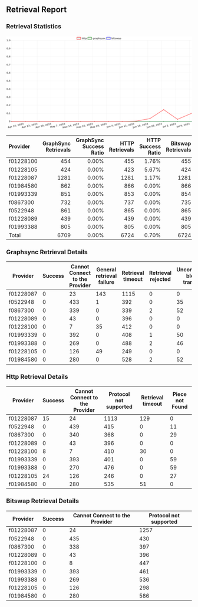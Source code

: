## Retrieval Report
### Retrieval Statistics
<img src="https://raw.githubusercontent.com/data-preservation-programs/filplus-checker-assets/main/filecoin-project/filecoin-plus-large-datasets/issues/1225/1689231122236.png"/>

| Provider  | GraphSync Retrievals | GraphSync Success Ratio | HTTP Retrievals | HTTP Success Ratio | Bitswap Retrievals | Bitswap Success Ratio |
| :-------- | -------------------: | ----------------------: | --------------: | -----------------: | -----------------: | --------------------: |
| f01228100 |                  454 |                   0.00% |             455 |              1.76% |                455 |                 0.00% |
| f01228105 |                  424 |                   0.00% |             423 |              5.67% |                424 |                 0.00% |
| f01228087 |                 1281 |                   0.00% |            1281 |              1.17% |               1281 |                 0.00% |
| f01984580 |                  862 |                   0.00% |             866 |              0.00% |                866 |                 0.00% |
| f01993339 |                  851 |                   0.00% |             853 |              0.00% |                854 |                 0.00% |
| f0867300  |                  732 |                   0.00% |             737 |              0.00% |                735 |                 0.00% |
| f0522948  |                  861 |                   0.00% |             865 |              0.00% |                865 |                 0.00% |
| f01228089 |                  439 |                   0.00% |             439 |              0.00% |                439 |                 0.00% |
| f01993388 |                  805 |                   0.00% |             805 |              0.00% |                805 |                 0.00% |
| Total     |                 6709 |                   0.00% |            6724 |              0.70% |               6724 |                 0.00% |

### Graphsync Retrieval Details
| Provider  | Success | Cannot Connect to the Provider | General retrieval failure | Retrieval timeout | Retrieval rejected | Unconfirmed block transfer |
| --------- | ------- | ------------------------------ | ------------------------- | ----------------- | ------------------ | -------------------------- |
| f01228087 | 0       | 23                             | 143                       | 1115              | 0                  | 0                          |
| f0522948  | 0       | 433                            | 1                         | 392               | 0                  | 35                         |
| f0867300  | 0       | 339                            | 0                         | 339               | 2                  | 52                         |
| f01228089 | 0       | 43                             | 0                         | 396               | 0                  | 0                          |
| f01228100 | 0       | 7                              | 35                        | 412               | 0                  | 0                          |
| f01993339 | 0       | 392                            | 0                         | 408               | 1                  | 50                         |
| f01993388 | 0       | 269                            | 0                         | 488               | 2                  | 46                         |
| f01228105 | 0       | 126                            | 49                        | 249               | 0                  | 0                          |
| f01984580 | 0       | 280                            | 0                         | 528               | 2                  | 52                         |

### Http Retrieval Details
| Provider  | Success | Cannot Connect to the Provider | Protocol not supported | Retrieval timeout | Piece not Found |
| --------- | ------- | ------------------------------ | ---------------------- | ----------------- | --------------- |
| f01228087 | 15      | 24                             | 1113                   | 129               | 0               |
| f0522948  | 0       | 439                            | 415                    | 0                 | 11              |
| f0867300  | 0       | 340                            | 368                    | 0                 | 29              |
| f01228089 | 0       | 43                             | 396                    | 0                 | 0               |
| f01228100 | 8       | 7                              | 410                    | 30                | 0               |
| f01993339 | 0       | 393                            | 401                    | 0                 | 59              |
| f01993388 | 0       | 270                            | 476                    | 0                 | 59              |
| f01228105 | 24      | 126                            | 246                    | 0                 | 27              |
| f01984580 | 0       | 280                            | 535                    | 51                | 0               |

### Bitswap Retrieval Details
| Provider  | Success | Cannot Connect to the Provider | Protocol not supported |
| --------- | ------- | ------------------------------ | ---------------------- |
| f01228087 | 0       | 24                             | 1257                   |
| f0522948  | 0       | 435                            | 430                    |
| f0867300  | 0       | 338                            | 397                    |
| f01228089 | 0       | 43                             | 396                    |
| f01228100 | 0       | 8                              | 447                    |
| f01993339 | 0       | 393                            | 461                    |
| f01993388 | 0       | 269                            | 536                    |
| f01228105 | 0       | 126                            | 298                    |
| f01984580 | 0       | 280                            | 586                    |
